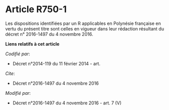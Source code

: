 # Article R750-1

Les dispositions identifiées par un R applicables en Polynésie française en vertu du présent titre sont celles en vigueur
dans leur rédaction résultant du décret n° 2016-1497 du 4 novembre 2016.

**Liens relatifs à cet article**

_Codifié par_:

  - Décret n°2014-119 du 11 février 2014 - art.

_Cite_:

  - Décret n°2016-1497 du 4 novembre 2016

_Modifié par_:

  - Décret n°2016-1497 du 4 novembre 2016 - art. 7 (V)
